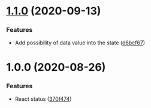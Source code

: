 # [1.1.0](https://github.com/rriosper/react-status/compare/v1.0.0...v1.1.0) (2020-09-13)


### Features

* Add possibility of data value into the state ([d6bcf67](https://github.com/rriosper/react-status/commit/d6bcf676f36aabf3300e091905dd7e74b7b15c09))

# 1.0.0 (2020-08-26)


### Features

* React status ([370f474](https://github.com/rriosper/react-status/commit/370f4741f44ff26959ff6f99b93f0c467340659c))
